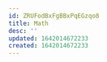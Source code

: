 ```yaml
---
id: ZRUFodBxFgBBxPqEGzqo8
title: Math
desc: ''
updated: 1642014672233
created: 1642014672233
---
```


